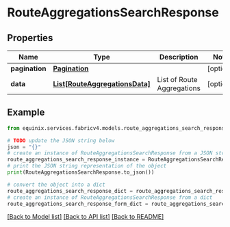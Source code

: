 # RouteAggregationsSearchResponse


## Properties

Name | Type | Description | Notes
------------ | ------------- | ------------- | -------------
**pagination** | [**Pagination**](Pagination.md) |  | [optional] 
**data** | [**List[RouteAggregationsData]**](RouteAggregationsData.md) | List of Route Aggregations | [optional] 

## Example

```python
from equinix.services.fabricv4.models.route_aggregations_search_response import RouteAggregationsSearchResponse

# TODO update the JSON string below
json = "{}"
# create an instance of RouteAggregationsSearchResponse from a JSON string
route_aggregations_search_response_instance = RouteAggregationsSearchResponse.from_json(json)
# print the JSON string representation of the object
print(RouteAggregationsSearchResponse.to_json())

# convert the object into a dict
route_aggregations_search_response_dict = route_aggregations_search_response_instance.to_dict()
# create an instance of RouteAggregationsSearchResponse from a dict
route_aggregations_search_response_form_dict = route_aggregations_search_response.from_dict(route_aggregations_search_response_dict)
```
[[Back to Model list]](../README.md#documentation-for-models) [[Back to API list]](../README.md#documentation-for-api-endpoints) [[Back to README]](../README.md)


